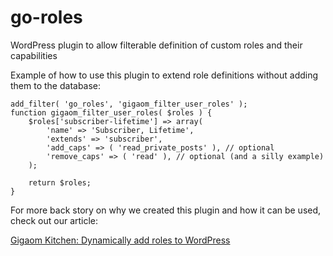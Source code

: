 go-roles
========

WordPress plugin to allow filterable definition of custom roles and their capabilities

Example of how to use this plugin to extend role definitions without adding them to the database:

```
add_filter( 'go_roles', 'gigaom_filter_user_roles' );
function gigaom_filter_user_roles( $roles ) {
    $roles['subscriber-lifetime'] => array(
        'name' => 'Subscriber, Lifetime',
        'extends' => 'subscriber',
        'add_caps' => ( 'read_private_posts' ), // optional
        'remove_caps' => ( 'read' ), // optional (and a silly example)
    );
 
    return $roles;
}
```

For more back story on why we created this plugin and how it can be used, check out our article:

[Gigaom Kitchen: Dynamically add roles to WordPress](http://kitchen.gigaom.com/2014/01/21/dynamically-add-roles-to-wordpress/)
